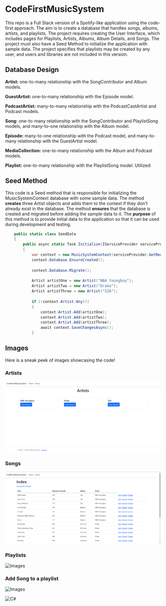 # CodeFirstMusicSystem

This repo is a Full Stack version of a Spotify-like application using the code-first approach. The aim is to create a database that handles songs, albums, artists, and playlists. The project requires creating the User Interface, which includes pages for Playlists, Artists, Albums, Album Details, and Songs. The project must also have a Seed Method to initialize the application with sample data. The project specifies that playlists may be created by any user, and users and libraries are not included in this version.

## Database Design


**Artist:** one-to-many relationship with the SongContributor and Album models.

**GuestArtist:** one-to-many relationship with the Episode model.

**PodcastArtist:** many-to-many relationship with the PodcastCastArtist and Podcast models.

**Song:** one-to-many relationship with the SongContributor and PlaylistSong models, and many-to-one relationship with the Album model.

**Episode:** many-to-one relationship with the Podcast model, and many-to-many relationship with the GuestArtist model.

**MediaCollection:** one-to-many relationship with the Album and Podcast models.

**Playlist:** one-to-many relationship with the PlaylistSong model.
Utilized:

## Seed Method
This code is a Seed method that is responsible for initializing the MusicSystemContext database with some sample data. The method **creates** three Artist objects and adds them to the context if they don't already exist in the database. The method **ensures** that the database is created and migrated before adding the sample data to it. The **purpose** of this method is to provide initial data to the application so that it can be used during development and testing. 
```C#
    public static class SeedData
    {
        public async static Task Initialize(IServiceProvider serviceProvider)
        {
            var context = new MusicSystemContext(serviceProvider.GetRequiredService<DbContextOptions<MusicSystemContext>>());
            context.Database.EnsureCreated();

            context.Database.Migrate();

            Artist artistOne = new Artist("NBA Youngboy");
            Artist artistTwo = new Artist("Drake");
            Artist artistThree = new Artist("SZA");

            if (!context.Artist.Any())
            {
                context.Artist.Add(artistOne);
                context.Artist.Add(artistTwo);
                context.Artist.Add(artistThree);
                await context.SaveChangesAsync();
            }

```

## Images
Here is a sneak peek of images showcasing the code!

### Artists

![Images](Assets/Images/ArtistsIndex.png)

### Songs

![Images](Assets/Images/SongsIndex.png)

### Playlists

![Images]()

### Add Song to a playlist

![Images]()

![C#](https://img.shields.io/badge/c%23-%23239120.svg?style=for-the-badge&logo=c-sharp&logoColor=white)
